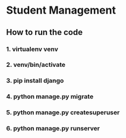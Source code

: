 # Student Management

## How to run the code

### 1. virtualenv venv

### 2. venv/bin/activate

### 3. pip install django

### 4. python manage.py migrate

### 5. python manage.py createsuperuser

### 6. python manage.py runserver
